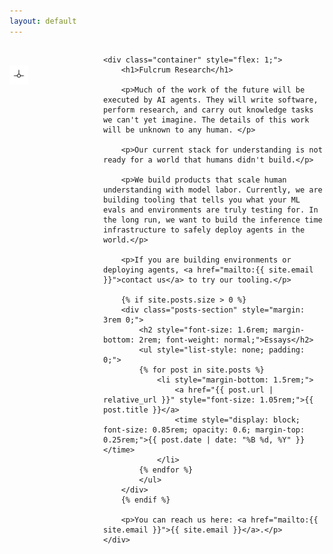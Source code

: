 ```yaml
---
layout: default
---
```


<div style="display: flex; align-items: flex-start; max-width: 850px; margin: 0 auto;">
    <div style="flex-shrink: 0; width: 150px; padding-top: 2rem;">
        <img src="/assets/images/logo.png" height="30">
    </div>
    
    <div class="container" style="flex: 1;">
        <h1>Fulcrum Research</h1>
        
        <p>Much of the work of the future will be executed by AI agents. They will write software, perform research, and carry out knowledge tasks we can't yet imagine. The details of this work will be unknown to any human. </p>

        <p>Our current stack for understanding is not ready for a world that humans didn't build.</p>

        <p>We build products that scale human understanding with model labor. Currently, we are building tooling that tells you what your ML evals and environments are truly testing for. In the long run, we want to build the inference time infrastructure to safely deploy agents in the world.</p>

        <p>If you are building environments or deploying agents, <a href="mailto:{{ site.email }}">contact us</a> to try our tooling.</p>

        {% if site.posts.size > 0 %}
        <div class="posts-section" style="margin: 3rem 0;">
            <h2 style="font-size: 1.6rem; margin-bottom: 2rem; font-weight: normal;">Essays</h2>
            <ul style="list-style: none; padding: 0;">
            {% for post in site.posts %}
                <li style="margin-bottom: 1.5rem;">
                    <a href="{{ post.url | relative_url }}" style="font-size: 1.05rem;">{{ post.title }}</a>
                    <time style="display: block; font-size: 0.85rem; opacity: 0.6; margin-top: 0.25rem;">{{ post.date | date: "%B %d, %Y" }}</time>
                </li>
            {% endfor %}
            </ul>
        </div>
        {% endif %}
        
        <p>You can reach us here: <a href="mailto:{{ site.email }}">{{ site.email }}</a>.</p>
    </div>
</div>
